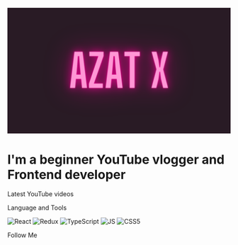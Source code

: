 [![Header](https://github.com/Depth-monster/Depth-monster/blob/main/assets/Azat.png)](https://www.youtube.com/@reactjunior)

# I'm a beginner YouTube vlogger and Frontend developer

Latest YouTube videos

Language and Tools

![React](https://img.shields.io/badge/-React-1a1a1a?style=for-the-badge&logo=react&logoColor=0000ff)
![Redux](https://img.shields.io/badge/-Redux-1a1a1a?style=for-the-badge&logo=redux&logoColor=0066ff)
![TypeScript](https://img.shields.io/badge/-TypeScript-1a1a1a?style=for-the-badge&logo=typescript&logoColor=80b3ff)
![JS](https://img.shields.io/badge/-JS-1a1a1a?style=for-the-badge&logo=javascript&logoColor=ffff66)
![CSS5](https://img.shields.io/badge/-CSS-1a1a1a?style=for-the-badge&logo=CSS&logoColor=ccf2ff)


Follow Me

